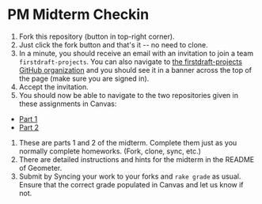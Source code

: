 # PM Midterm Checkin

 1. Fork this repository (button in top-right corner).
 1. Just click the fork button and that's it -- no need to clone.
 1. In a minute, you should receive an email with an invitation to join a team `firstdraft-projects`. You can also navigate to [the firstdraft-projects GitHub organization](https://github.com/firstdraft-projects) and you should see it in a banner across the top of the page (make sure you are signed in).
 1. Accept the invitation.
 1. You should now be able to navigate to the two repositories given in these assignments in Canvas:
   - [Part 1](https://canvas.uchicago.edu/courses/816/assignments/7133)
   - [Part 2](https://canvas.uchicago.edu/courses/816/assignments/7134)
 1. These are parts 1 and 2 of the midterm. Complete them just as you normally complete homeworks. (Fork, clone, sync, etc.)
 1. There are detailed instructions and hints for the midterm in the README of Geometer.
 1. Submit by Syncing your work to your forks and `rake grade` as usual. Ensure that the correct grade populated in Canvas and let us know if not.
